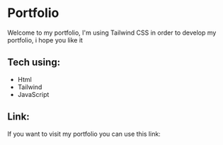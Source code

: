# Portfolio
Welcome to my portfolio, I'm using Tailwind CSS in order to develop my portfolio, i hope you like it

## Tech using:
- Html 
- Tailwind
- JavaScript

## Link:
If you want to visit my portfolio you can use this link:

